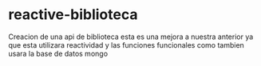# reactive-biblioteca
Creacion de una api de biblioteca esta es una mejora a nuestra anterior ya que esta utilizara reactividad y las funciones funcionales 
como tambien usara la base de datos mongo
